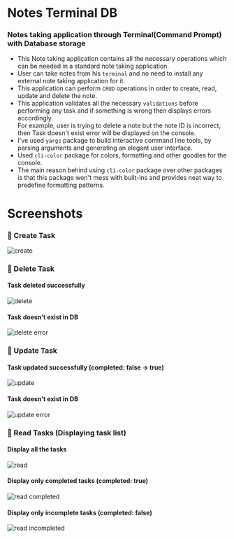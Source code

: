 # Notes Terminal DB
### Notes taking application through Terminal(Command Prompt) with Database storage
- This Note taking application contains all the necessary operations which can be needed in a standard note taking application.
- User can take notes from his `terminal` and no need to install any external note taking application for it.
- This application can perform `CRUD` operations in order to create, read, update and delete the note.
- This application validates all the necessary `validations` before performing any task and if something is wrong then displays errors accordingly. <br />
For example, user is trying to delete a note but the note ID is incorrect, then Task doesn't exist error will be displayed on the console.
- I've used `yargs` package to build interactive command line tools, by parsing arguments and generating an elegant user interface.
- Used `cli-color` package for colors, formatting and other goodies for the console.
- The main reason behind using `cli-color` package over other packages is that this package won't mess with built-ins and provides neat way to predefine formatting patterns.

# Screenshots
### :dart: Create Task
![create](https://user-images.githubusercontent.com/52111635/149744563-ad7e03b8-6ab5-40bb-949e-5271e1a284d8.PNG)


### :dart: Delete Task
#### Task deleted successfully
![delete](https://user-images.githubusercontent.com/52111635/149744645-19bdf84e-885d-4f77-ab83-64a1bb706504.PNG)

#### Task doesn't exist in DB
![delete error](https://user-images.githubusercontent.com/52111635/149744737-5e0fe21c-8297-4dea-b492-4f38d9c85595.PNG)


### :dart: Update Task
#### Task updated successfully (completed: false -> true)
![update](https://user-images.githubusercontent.com/52111635/149744857-d53e57f9-4a4f-4c33-af44-26e28695c75e.PNG)

#### Task doesn't exist in DB
![update error](https://user-images.githubusercontent.com/52111635/149744932-00b6c707-97be-43f6-b77f-599b33b608d9.PNG)


### :dart: Read Tasks (Displaying task list)
#### Display all the tasks
![read](https://user-images.githubusercontent.com/52111635/149745121-0bbb2892-3565-4f36-941b-d366f66e90a3.PNG)

#### Display only completed tasks (completed: true)
![read completed](https://user-images.githubusercontent.com/52111635/149745356-2ee83303-8744-464f-9954-393006e81a40.PNG)

#### Display only incomplete tasks (completed: false)
![read incompleted](https://user-images.githubusercontent.com/52111635/149745408-82df4aaf-fd25-44c9-b319-03c9cc6fe57d.PNG)
